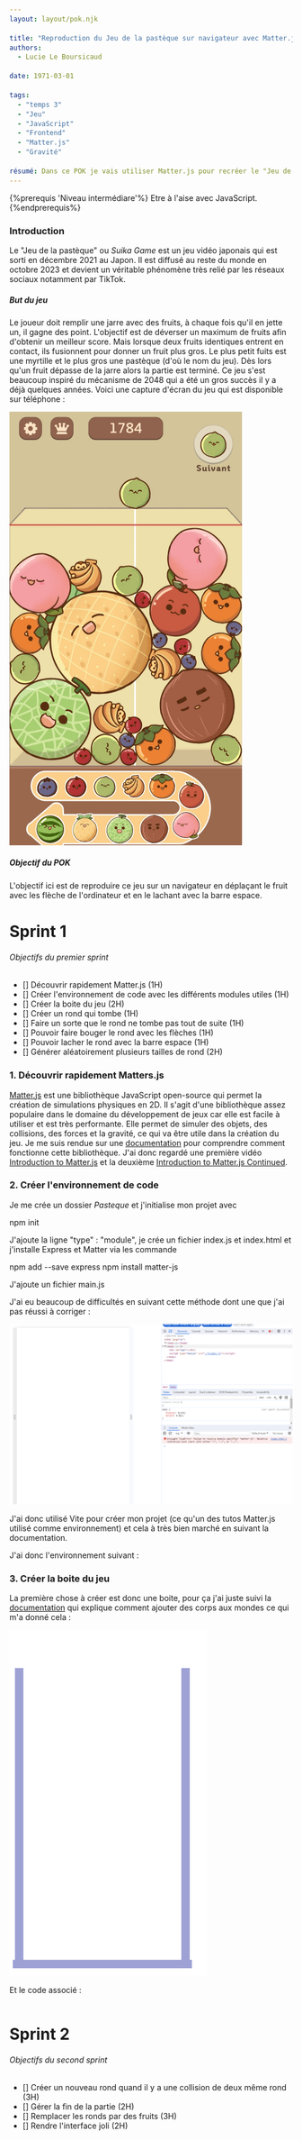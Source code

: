 ```yaml
---
layout: layout/pok.njk

title: "Reproduction du Jeu de la pastèque sur navigateur avec Matter.js"
authors:
  - Lucie Le Boursicaud

date: 1971-03-01

tags: 
  - "temps 3"
  - "Jeu"
  - "JavaScript"
  - "Frontend"
  - "Matter.js"
  - "Gravité"

résumé: Dans ce POK je vais utiliser Matter.js pour recréer le "Jeu de la pastèque" devenu viral grace à TikTok.
---
```

{%prerequis 'Niveau intermédiare'%} 
Etre à l'aise avec JavaScript.  
{%endprerequis%}

### Introduction
Le "Jeu de la pastèque" ou *Suika Game* est un jeu vidéo japonais qui est sorti en décembre 2021 au Japon. Il est diffusé au reste du monde en octobre 2023 et devient un véritable phénomène très relié par les réseaux sociaux notamment par TikTok. 

##### But du jeu 

Le joueur doit remplir une jarre avec des fruits, à chaque fois qu'il en jette un, il gagne des point. L'objectif est de déverser un maximum de fruits afin d'obtenir un meilleur score. Mais lorsque deux fruits identiques entrent en contact, ils fusionnent pour donner un fruit plus gros. Le plus petit fuits est une myrtille et le plus gros une pastèque (d'où le nom du jeu). Dès lors qu'un fruit dépasse de la jarre alors la partie est terminé. 
Ce jeu s'est beaucoup inspiré du mécanisme de 2048 qui a été un gros succès il y a déjà quelques années.
Voici une capture d'écran du jeu qui est disponible sur téléphone : 

<div style="display:flex">
<div><img src="jeu_de_pasteque.png"></div>
</div>

##### Objectif du POK
L'objectif ici est de reproduire ce jeu sur un navigateur en déplaçant le fruit avec les flèche de l'ordinateur et en le lachant avec la barre espace.

# Sprint 1 
###### Objectifs du premier sprint
+ [] Découvrir rapidement Matter.js (1H)
+ [] Créer l'environnement de code avec les différents modules utiles (1H)
+ [] Créer la boite du jeu (2H)
+ [] Créer un rond qui tombe (1H)
+ [] Faire un sorte que le rond ne tombe pas tout de suite (1H)
+ [] Pouvoir faire bouger le rond avec les flèches (1H)
+ [] Pouvoir lacher le rond avec la barre espace (1H)
+ [] Générer aléatoirement plusieurs tailles de rond (2H)


### 1. Découvrir rapidement Matters.js
[Matter.js](https://brm.io/matter-js/) est une bibliothèque JavaScript open-source qui permet la création de simulations physiques en 2D. Il s'agit d'une bibliothèque assez populaire dans le domaine du développement de jeux car elle est facile à utiliser et est très performante. Elle permet de simuler des objets, des collisions, des forces et la gravité, ce qui va être utile dans la création du jeu.
Je me suis rendue sur une [documentation](https://brm.io/matter-js/) pour comprendre comment fonctionne cette bibliothèque. J'ai donc regardé une première vidéo [Introduction to Matter.js](https://www.youtube.com/watch?v=urR596FsU68&list=PLRqwX-V7Uu6akvoNKE4GAxf6ZeBYoJ4uh) et la deuxième [Introduction to Matter.js Continued](https://www.youtube.com/watch?v=uITcoKpbQq4&list=PLRqwX-V7Uu6akvoNKE4GAxf6ZeBYoJ4uh&index=21).

### 2. Créer l'environnement de code 
Je me crée un dossier *Pasteque* et j'initialise mon projet avec 

npm init 

J'ajoute la ligne "type" : "module", je crée un fichier index.js et index.html et j'installe Express et Matter via les commande 

npm add --save express
npm install matter-js

J'ajoute un fichier main.js

J'ai eu beaucoup de difficultés en suivant cette méthode dont une que j'ai pas réussi à corriger : 

<div style="display:flex">
<div><img src="erreur_matter.png"></div>
</div>

J'ai donc utilisé Vite pour créer mon projet (ce qu'un des tutos Matter.js utilisé comme environnement) et cela à très bien marché en suivant la documentation.

J'ai donc l'environnement suivant : 


### 3. Créer la boite du jeu 
La première chose à créer est donc une boite, pour ça j'ai juste suivi la [documentation](https://brm.io/matter-js/) qui explique comment ajouter des corps aux mondes ce qui m'a donné cela : 

<div style="display:flex">
<div><img src="boite.png"></div>
</div>

Et le code associé : 
```html

```


# Sprint 2 
###### Objectifs du second sprint
+ [] Créer un nouveau rond quand il y a une collision de deux même rond (3H)
+ [] Gérer la fin de la partie (2H)
+ [] Remplacer les ronds par des fruits (3H)
+ [] Rendre l'interface joli (2H)
